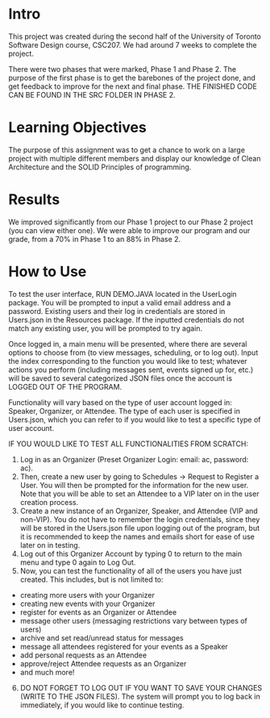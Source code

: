 # Intro
This project was created during the second half of the University of Toronto Software Design course, CSC207. We had around 7 weeks to complete the project.

There were two phases that were marked, Phase 1 and Phase 2. The purpose of the first phase is to get the barebones of the project done, and get
feedback to improve for the next and final phase. THE FINISHED CODE CAN BE FOUND IN THE SRC FOLDER IN PHASE 2.

# Learning Objectives
The purpose of this assignment was to get a chance to work on a large project with multiple different members and display our knowledge of Clean Architecture
and the SOLID Principles of programming.

# Results
We improved significantly from our Phase 1 project to our Phase 2 project (you can view either one). We were able to improve our program and our grade,
from a 70% in Phase 1 to an 88% in Phase 2.

# How to Use
To test the user interface, RUN DEMO.JAVA located in the UserLogin package. You will be 
prompted to input a valid email address and a password. Existing users and their log in credentials are 
stored in Users.json in the Resources package. If the inputted credentials do not match any existing user, 
you will be prompted to try again.

Once logged in, a main menu will be presented, where there are several options to choose from (to view 
messages, scheduling, or to log out). Input the index corresponding to the function
you would like to test; whatever actions you perform (including messages sent, events signed up for, etc.)
will be saved to several categorized JSON files once the account is LOGGED OUT OF THE PROGRAM. 

Functionality will vary based on the type of user account logged in: Speaker, Organizer, or Attendee. The 
type of each user is specified in Users.json, which you can refer to if you would like to test a specific 
type of user account.

IF YOU WOULD LIKE TO TEST ALL FUNCTIONALITIES FROM SCRATCH:

1. Log in as an Organizer (Preset Organizer Login: email: ac, password: ac).
2. Then, create a new user by going to Schedules -> Request to Register a User. You will then be prompted for the information for the new
   user. Note that you will be able to set an Attendee to a VIP later on in the user creation process. 
3. Create a new instance of an Organizer, Speaker, and Attendee (VIP and non-VIP). You do not have to remember the login credentials, since
   they will be stored in the Users.json file upon logging out of the program, but it is recommended to keep the names and emails short for 
   ease of use later on in testing.
4. Log out of this Organizer Account by typing 0 to return to the main menu and type 0 again to Log Out.
5. Now, you can test the functionality of all of the users you have just created. This includes, but is not limited to:
  - creating more users with your Organizer
  - creating new events with your Organizer
  - register for events as an Organizer or Attendee
  - message other users (messaging restrictions vary between types of users)
  - archive and set read/unread status for messages
  - message all attendees registered for your events as a Speaker
  - add personal requests as an Attendee
  - approve/reject Attendee requests as an Organizer
  - and much more!
6. DO NOT FORGET TO LOG OUT IF YOU WANT TO SAVE YOUR CHANGES (WRITE TO THE JSON FILES). The system will prompt you to log back in immediately,
   if you would like to continue testing.

